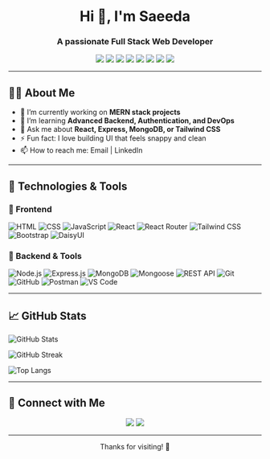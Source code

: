 <!-- GitHub Profile README -->

<h1 align="center">Hi 👋, I'm Saeeda </h1>
<h3 align="center">A passionate Full Stack Web Developer</h3>

<p align="center">
  <img src="https://img.shields.io/badge/HTML5-E34F26?style=flat&logo=html5&logoColor=white"/>
  <img src="https://img.shields.io/badge/CSS3-1572B6?style=flat&logo=css3&logoColor=white"/>
  <img src="https://img.shields.io/badge/JavaScript-F7DF1E?style=flat&logo=javascript&logoColor=black"/>
  <img src="https://img.shields.io/badge/React-61DAFB?style=flat&logo=react&logoColor=black"/>
  <img src="https://img.shields.io/badge/Tailwind%20CSS-38B2AC?style=flat&logo=tailwind-css&logoColor=white"/>
  <img src="https://img.shields.io/badge/Node.js-339933?style=flat&logo=node.js&logoColor=white"/>
  <img src="https://img.shields.io/badge/Express.js-000000?style=flat&logo=express&logoColor=white"/>
  <img src="https://img.shields.io/badge/MongoDB-4EA94B?style=flat&logo=mongodb&logoColor=white"/>
</p>

---

## 🧑‍💻 About Me

- 🔭 I’m currently working on **MERN stack projects**
- 🌱 I’m learning **Advanced Backend, Authentication, and DevOps**
- 💬 Ask me about **React, Express, MongoDB, or Tailwind CSS**
- ⚡ Fun fact: I love building UI that feels snappy and clean
- 📫 How to reach me: Email | LinkedIn

---

## 🔧 Technologies & Tools

### 🚀 Frontend
![HTML](https://img.shields.io/badge/-HTML5-E34F26?logo=html5&logoColor=white)
![CSS](https://img.shields.io/badge/-CSS3-1572B6?logo=css3)
![JavaScript](https://img.shields.io/badge/-JavaScript-F7DF1E?logo=javascript&logoColor=black)
![React](https://img.shields.io/badge/-React-61DAFB?logo=react)
![React Router](https://img.shields.io/badge/-React%20Router-CA4245?logo=react-router)
![Tailwind CSS](https://img.shields.io/badge/-TailwindCSS-06B6D4?logo=tailwind-css)
![Bootstrap](https://img.shields.io/badge/-Bootstrap-7952B3?logo=bootstrap)
![DaisyUI](https://img.shields.io/badge/-DaisyUI-FF69B4?logo=daisyui)

### 🔧 Backend & Tools
![Node.js](https://img.shields.io/badge/-Node.js-339933?logo=node.js)
![Express.js](https://img.shields.io/badge/-Express.js-000000?logo=express)
![MongoDB](https://img.shields.io/badge/-MongoDB-47A248?logo=mongodb)
![Mongoose](https://img.shields.io/badge/-Mongoose-880000?logo=mongoose)
![REST API](https://img.shields.io/badge/-REST%20API-4A90E2?logo=api)
![Git](https://img.shields.io/badge/-Git-F05032?logo=git)
![GitHub](https://img.shields.io/badge/-GitHub-181717?logo=github)
![Postman](https://img.shields.io/badge/-Postman-FF6C37?logo=postman)
![VS Code](https://img.shields.io/badge/-VS%20Code-007ACC?logo=visual-studio-code)

---

## 📈 GitHub Stats

![GitHub Stats](https://github-readme-stats.vercel.app/api?username=saeedasaad&show_icons=true&theme=tokyonight)

![GitHub Streak](https://github-readme-streak-stats.herokuapp.com/?user=saeedasaad&theme=tokyonight)

![Top Langs](https://github-readme-stats.vercel.app/api/top-langs/?username=saeedasaad&layout=compact&theme=tokyonight)


---

## 🤝 Connect with Me

<p align="center">
  <a href="https://www.linkedin.com/in/saeeda-saad-a10155373/"><img src="https://img.shields.io/badge/-LinkedIn-0077B5?logo=linkedin&logoColor=white"/></a>
  <a href="mailto:saeeda23saad@gmail.com"><img src="https://img.shields.io/badge/-Email-D14836?logo=gmail&logoColor=white"/></a>
</p>

---

<p align="center">Thanks for visiting! 🚀</p>

